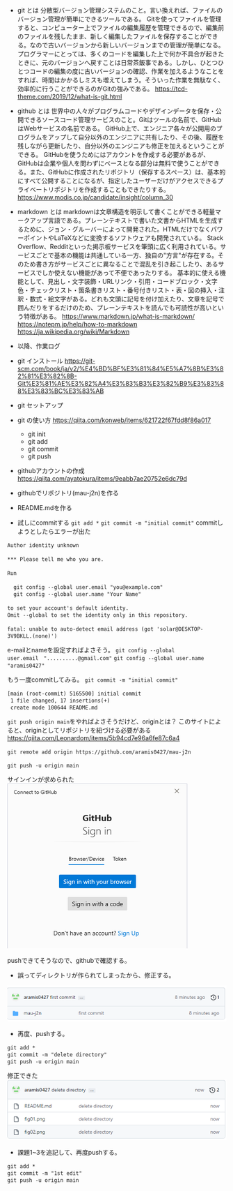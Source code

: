 - git とは
分散型バージョン管理システムのこと。言い換えれば、ファイルのバージョン管理が簡単にできるツールである。
Gitを使ってファイルを管理すると、コンピューター上でファイルの編集履歴を管理できるので、編集前のファイルを残したまま、新しく編集したファイルを保存することができる。なので古いバージョンから新しいバージョンまでの管理が簡単になる。
プログラマーにとっては、多くのコードを編集した上で何か不具合が起きたときに、元のバージョンへ戻すことは日常茶飯事である。しかし、ひとつひとつコードの編集の度に古いバージョンの確認、作業を加えるようなことをすれば、時間はかかるしミスも増えてしまう。そういった作業を無駄なく、効率的に行うことができるのがGitの強みである。
https://tcd-theme.com/2019/12/what-is-git.html

- github とは
世界中の人々がプログラムコードやデザインデータを保存・公開できるソースコード管理サービスのこと。Gitはツールの名前で、GitHubはWebサービスの名前である。
GitHub上で、エンジニア各々が公開用のプログラムをアップして自分以外のエンジニアに共有したり、その後、履歴を残しながら更新したり、自分以外のエンジニアも修正を加えるということができる。
GitHubを使うためにはアカウントを作成する必要があるが、GitHubは企業や個人を問わずにベースとなる部分は無料で使うことができる。また、GitHubに作成されたリポジトリ（保存するスペース）は、基本的にすべて公開することになるが、指定したユーザーだけがアクセスできるプライベートリポジトリを作成することもできたりする。
https://www.modis.co.jp/candidate/insight/column_30

- markdown とは
markdownは文章構造を明示して書くことができる軽量マークアップ言語である。プレーンテキストで書いた文書からHTMLを生成するために、ジョン・グルーバーによって開発された。HTMLだけでなくパワーポイントやLaTeXなどに変換するソフトウェアも開発されている。
Stack Overflow、Redditといった掲示板サービスを筆頭に広く利用されている。サービスごとで基本の機能は共通している一方、独自の"方言"が存在する。そのため書き方がサービスごとに異なることで混乱を引き起こしたり、あるサービスでしか使えない機能があって不便であったりする。
基本的に使える機能として、見出し・文字装飾・URLリンク・引用・コードブロック・文字色・チェックリスト・箇条書きリスト・番号付きリスト・表・図の挿入・注釈・数式・絵文字がある。どれも文頭に記号を付け加えたり、文章を記号で囲んだりをするだけのため、プレーンテキストを読んでも可読性が高いという特徴がある。
https://www.markdown.jp/what-is-markdown/
https://notepm.jp/help/how-to-markdown
https://ja.wikipedia.org/wiki/Markdown

- 以降、作業ログ
- git インストール
https://git-scm.com/book/ja/v2/%E4%BD%BF%E3%81%84%E5%A7%8B%E3%82%81%E3%82%8B-Git%E3%81%AE%E3%82%A4%E3%83%B3%E3%82%B9%E3%83%88%E3%83%BC%E3%83%AB
- git セットアップ
- git の使い方
https://qiita.com/konweb/items/621722f67fdd8f86a017
    - git init
    - git add
    - git commit
    - git push

- githubアカウントの作成
https://qiita.com/ayatokura/items/9eabb7ae20752e6dc79d

- githubでリポジトリ(mau-j2n)を作る

- README.mdを作る

- 試しにcommitする
`git add *`
`git commit -m "initial commit"`
commitしようとしたらエラーが出た

```
Author identity unknown

*** Please tell me who you are.

Run

  git config --global user.email "you@example.com"
  git config --global user.name "Your Name"       

to set your account's default identity.
Omit --global to set the identity only in this repository.

fatal: unable to auto-detect email address (got 'solar@DESKTOP-3V9BKLL.(none)')
```
e-mailとnameを設定すればよさそう。
`git config --global user.email　"..........@gmail.com"`
`git config --global user.name "aramis0427"`

もう一度commitしてみる。
`git commit -m "initial commit"`
```
[main (root-commit) 5165500] initial commit
 1 file changed, 17 insertions(+)
 create mode 100644 README.md
```

`git push origin main`をやればよさそうだけど、originとは？
このサイトによると、originとしてリポジトリを紐づける必要がある https://qiita.com/Leonardom/items/5b94cd7e96a6fe87c6a4

`git remote add origin https://github.com/aramis0427/mau-j2n`

`git push -u origin main`

サインインが求められた
![](fig01.png)

pushできてそうなので、githubで確認する。

- 誤ってディレクトリが作られてしまったから、修正する。

![](fig02.png)

- 再度、pushする。
```
git add *
git commit -m "delete directory"
git push -u origin main
```

修正できた
![](fig03.png)

- 課題1~3を追記して、再度pushする。
```
git add *
git commit -m "1st edit"
git push -u origin main
```